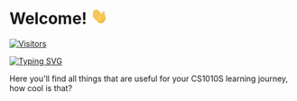 # Welcome! <img src="https://raw.githubusercontent.com/ABSphreak/ABSphreak/master/gifs/Hi.gif" width="30px" />
<a href="https://github.com/RussellDash332"><img src="https://visitor-badge.laobi.icu/badge?page_id=cs1010s" alt="Visitors"></a>

[![Typing SVG](https://readme-typing-svg.herokuapp.com?color=%2308C7C5&vCenter=true&multiline=true&lines=Python+is+fun%2C+how+cool+is+that%3F)](https://git.io/typing-svg)

Here you'll find all things that are useful for your CS1010S learning journey, how cool is that?